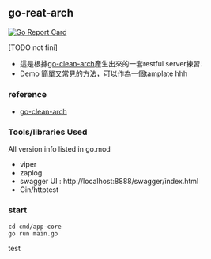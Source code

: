 
## go-reat-arch
[![Go Report Card](https://goreportcard.com/badge/github.com/minilabmemo/go-rest-arch)](https://goreportcard.com/report/github.com/minilabmemo/go-rest-arch)


[TODO not fini]
- 這是根據[go-clean-arch](https://github.com/bxcodec/go-clean-arch)產生出來的一套restful server練習．
- Demo 簡單又常見的方法，可以作為一個tamplate
hhh


### reference
- [go-clean-arch](https://github.com/bxcodec/go-clean-arch)


### Tools/libraries Used
All version info listed in go.mod
- viper
- zaplog
- swagger UI : http://localhost:8888/swagger/index.html
- Gin/httptest


### start
```
cd cmd/app-core
go run main.go

```

test